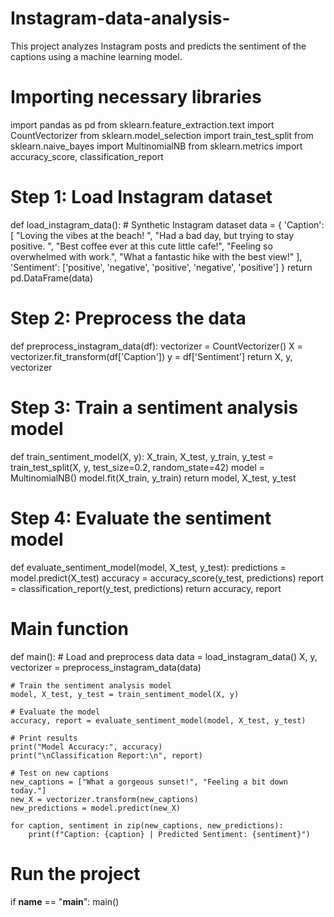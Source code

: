 # Instagram-data-analysis-
This project analyzes Instagram posts and predicts the sentiment of the captions using a machine learning model.

# Importing necessary libraries
import pandas as pd
from sklearn.feature_extraction.text import CountVectorizer
from sklearn.model_selection import train_test_split
from sklearn.naive_bayes import MultinomialNB
from sklearn.metrics import accuracy_score, classification_report

# Step 1: Load Instagram dataset
def load_instagram_data():
    # Synthetic Instagram dataset
    data = {
        'Caption': [
            "Loving the vibes at the beach! ",
            "Had a bad day, but trying to stay positive. ",
            "Best coffee ever at this cute little cafe!",
            "Feeling so overwhelmed with work.",
            "What a fantastic hike with the best view!"
        ],
        'Sentiment': ['positive', 'negative', 'positive', 'negative', 'positive']
    }
    return pd.DataFrame(data)

# Step 2: Preprocess the data
def preprocess_instagram_data(df):
    vectorizer = CountVectorizer()
    X = vectorizer.fit_transform(df['Caption'])
    y = df['Sentiment']
    return X, y, vectorizer

# Step 3: Train a sentiment analysis model
def train_sentiment_model(X, y):
    X_train, X_test, y_train, y_test = train_test_split(X, y, test_size=0.2, random_state=42)
    model = MultinomialNB()
    model.fit(X_train, y_train)
    return model, X_test, y_test

# Step 4: Evaluate the sentiment model
def evaluate_sentiment_model(model, X_test, y_test):
    predictions = model.predict(X_test)
    accuracy = accuracy_score(y_test, predictions)
    report = classification_report(y_test, predictions)
    return accuracy, report

# Main function
def main():
    # Load and preprocess data
    data = load_instagram_data()
    X, y, vectorizer = preprocess_instagram_data(data)

    # Train the sentiment analysis model
    model, X_test, y_test = train_sentiment_model(X, y)

    # Evaluate the model
    accuracy, report = evaluate_sentiment_model(model, X_test, y_test)

    # Print results
    print("Model Accuracy:", accuracy)
    print("\nClassification Report:\n", report)

    # Test on new captions
    new_captions = ["What a gorgeous sunset!", "Feeling a bit down today."]
    new_X = vectorizer.transform(new_captions)
    new_predictions = model.predict(new_X)

    for caption, sentiment in zip(new_captions, new_predictions):
        print(f"Caption: {caption} | Predicted Sentiment: {sentiment}")

# Run the project
if __name__ == "__main__":
    main()
